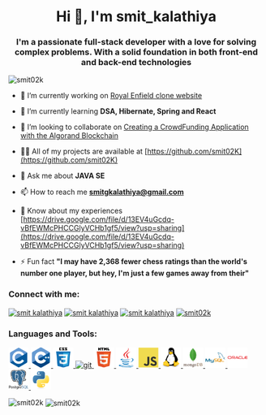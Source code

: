 <h1 align="center">Hi 👋, I'm smit_kalathiya</h1>
<h3 align="center">I'm a passionate full-stack developer with a love for solving complex problems. With a solid foundation in both front-end and back-end technologies</h3>

<p align="left"> <img src="https://komarev.com/ghpvc/?username=smit02k&label=Profile%20views&color=0e75b6&style=flat" alt="smit02k" /> </p>

- 🔭 I’m currently working on [Royal Enfield clone website](https://www.royalenfield.com/in/en/home/)

- 🌱 I’m currently learning **DSA, Hibernate, Spring and React**

- 👯 I’m looking to collaborate on [Creating a CrowdFunding Application with the Algorand Blockchain](https://developer.algorand.org/solutions/creating-crowdfunding-application-algorand-blockchain/)

- 👨‍💻 All of my projects are available at [https://github.com/smit02K](https://github.com/smit02K)

- 💬 Ask me about **JAVA SE**

- 📫 How to reach me **smitgkalathiya@gmail.com**

- 📄 Know about my experiences [https://drive.google.com/file/d/13EV4uGcdq-vBfEWMcPHCCGlyVCHb1gf5/view?usp=sharing](https://drive.google.com/file/d/13EV4uGcdq-vBfEWMcPHCCGlyVCHb1gf5/view?usp=sharing)

- ⚡ Fun fact **"I may have 2,368 fewer chess ratings than the world's number one player, but hey, I'm just a few games away from their"**

<h3 align="left">Connect with me:</h3>
<p align="left">
<a href="https://linkedin.com/in/smit kalathiya" target="blank"><img align="center" src="https://raw.githubusercontent.com/rahuldkjain/github-profile-readme-generator/master/src/images/icons/Social/linked-in-alt.svg" alt="smit kalathiya" height="30" width="40" /></a>
<a href="https://fb.com/smit kalathiya" target="blank"><img align="center" src="https://raw.githubusercontent.com/rahuldkjain/github-profile-readme-generator/master/src/images/icons/Social/facebook.svg" alt="smit kalathiya" height="30" width="40" /></a>
<a href="https://instagram.com/smit kalathiya" target="blank"><img align="center" src="https://raw.githubusercontent.com/rahuldkjain/github-profile-readme-generator/master/src/images/icons/Social/instagram.svg" alt="smit kalathiya" height="30" width="40" /></a>
<a href="https://auth.geeksforgeeks.org/user/smit02k" target="blank"><img align="center" src="https://raw.githubusercontent.com/rahuldkjain/github-profile-readme-generator/master/src/images/icons/Social/geeks-for-geeks.svg" alt="smit02k" height="30" width="40" /></a>
</p>

<h3 align="left">Languages and Tools:</h3>
<!-- <p align="left"> <a href="https://www.arduino.cc/" target="_blank" rel="noreferrer"> 
<img src="https://cdn.worldvectorlogo.com/logos/arduino-1.svg" alt="arduino" width="40" height="40"/> </a>  -->
<a href="https://www.cprogramming.com/" target="_blank" rel="noreferrer"> 
<img src="https://raw.githubusercontent.com/devicons/devicon/master/icons/c/c-original.svg" alt="c" width="40" height="40"/> </a> 
<a href="https://www.w3schools.com/cpp/" target="_blank" rel="noreferrer"> 
<img src="https://raw.githubusercontent.com/devicons/devicon/master/icons/cplusplus/cplusplus-original.svg" alt="cplusplus" width="40" height="40"/> </a> 
<a href="https://www.w3schools.com/css/" target="_blank" rel="noreferrer"> 
<img src="https://raw.githubusercontent.com/devicons/devicon/master/icons/css3/css3-original-wordmark.svg" alt="css3" width="40" height="40"/> </a> 
<a href="https://git-scm.com/" target="_blank" rel="noreferrer"> 
<img src="https://www.vectorlogo.zone/logos/git-scm/git-scm-icon.svg" alt="git" width="40" height="40"/> </a> 
<a href="https://www.w3.org/html/" target="_blank" rel="noreferrer"> 
<img src="https://raw.githubusercontent.com/devicons/devicon/master/icons/html5/html5-original-wordmark.svg" alt="html5" width="40" height="40"/> </a> 
<a href="https://www.java.com" target="_blank" rel="noreferrer"> 
<img src="https://raw.githubusercontent.com/devicons/devicon/master/icons/java/java-original.svg" alt="java" width="40" height="40"/> </a> 
<a href="https://developer.mozilla.org/en-US/docs/Web/JavaScript" target="_blank" rel="noreferrer"> 
<img src="https://raw.githubusercontent.com/devicons/devicon/master/icons/javascript/javascript-original.svg" alt="javascript" width="40" height="40"/> </a> 
<a href="https://www.linux.org/" target="_blank" rel="noreferrer"> 
<img src="https://raw.githubusercontent.com/devicons/devicon/master/icons/linux/linux-original.svg" alt="linux" width="40" height="40"/> </a> 
<a href="https://www.mongodb.com/" target="_blank" rel="noreferrer"> 
<img src="https://raw.githubusercontent.com/devicons/devicon/master/icons/mongodb/mongodb-original-wordmark.svg" alt="mongodb" width="40" height="40"/> </a> 
<a href="https://www.mysql.com/" target="_blank" rel="noreferrer"> 
<img src="https://raw.githubusercontent.com/devicons/devicon/master/icons/mysql/mysql-original-wordmark.svg" alt="mysql" width="40" height="40"/> </a> 
<a href="https://www.oracle.com/" target="_blank" rel="noreferrer"> 
<img src="https://raw.githubusercontent.com/devicons/devicon/master/icons/oracle/oracle-original.svg" alt="oracle" width="40" height="40"/> </a> 
<!-- <a href="https://www.php.net" target="_blank" rel="noreferrer"> 
<img src="https://raw.githubusercontent.com/devicons/devicon/master/icons/php/php-original.svg" alt="php" width="40" height="40"/> </a>  -->
<a href="https://www.postgresql.org" target="_blank" rel="noreferrer"> 
<img src="https://raw.githubusercontent.com/devicons/devicon/master/icons/postgresql/postgresql-original-wordmark.svg" alt="postgresql" width="40" height="40"/> </a>
<a href="https://www.python.org" target="_blank" rel="noreferrer"> 
<img src="https://raw.githubusercontent.com/devicons/devicon/master/icons/python/python-original.svg" alt="python" width="40" height="40"/> </a> 
<!-- <a href="https://reactjs.org/" target="_blank" rel="noreferrer"> 
<img src="https://raw.githubusercontent.com/devicons/devicon/master/icons/react/react-original-wordmark.svg" alt="react" width="40" height="40"/> </a>  -->
<!-- <a href="https://spring.io/" target="_blank" rel="noreferrer"> 
<img src="https://www.vectorlogo.zone/logos/springio/springio-icon.svg" alt="spring" width="40" height="40"/> </a>  -->
<!-- <a href="https://unity.com/" target="_blank" rel="noreferrer"> 
<img src="https://www.vectorlogo.zone/logos/unity3d/unity3d-icon.svg" alt="unity" width="40" height="40"/> </a> </p> -->
<p><img align="left" src="https://github-readme-stats.vercel.app/api/top-langs?username=smit02k&show_icons=true&locale=en&layout=compact" alt="smit02k" /></p>

<p>&nbsp;<img align="center" src="https://github-readme-stats.vercel.app/api?username=smit02k&show_icons=true&locale=en" alt="smit02k" /></p>
